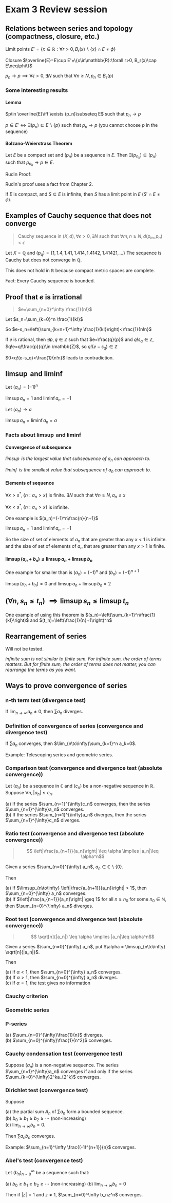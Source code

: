 # Exam 3 Review session

## Relations between series and topology (compactness, closure, etc.)

Limit points $E'=\{x\in\mathbb{R}:\forall r>0, B_r(x)\backslash\{x\}\cap E\neq\phi\}$

Closure $\overline{E}=E\cup E'=\{x\in\mathbb{R}:\forall r>0, B_r(x)\cap E\neq\phi\}$

$p_n\to p\implies \forall \epsilon>0, \exists N$ such that $\forall n\geq N, p_n\in B_\epsilon(p)$

### Some interesting results

#### Lemma

$p\in \overline{E}\iff \exists (p_n)\subseteq E$ such that $p_n\to p$

$p\in E'\iff \exists (p_n)\subseteq E\backslash\{p\}$ such that $p_n\to p$ (you cannot choose $p$ in the sequence)

#### Bolzano-Weierstrass Theorem

Let $E$ be a compact set and $(p_n)$ be a sequence in $E$. Then $\exists (p_{n_k})\subseteq (p_n)$ such that $p_{n_k}\to p\in E$.

Rudin Proof:

Rudin's proof uses a fact from Chapter 2.

If $E$ is compact, and $S\subseteq E$ is infinite, then $S$ has a limit point in $E$ ($S'\cap E\neq\phi$).

## Examples of Cauchy sequence that does not converge

> Cauchy sequence in $(X,d),\forall \epsilon>0, \exists N$ such that $\forall m,n\geq N, d(p_m,p_n)<\epsilon$

Let $X=\mathbb{Q}$ and $(p_q)=\{1,1.4,1.41,1.414,1.4142,1.41421,\dots\}$ The sequence is Cauchy but does not converge in $\mathbb{Q}$.

This does not hold in $\mathbb{R}$ because compact metric spaces are complete.

Fact: Every Cauchy sequence is bounded.

## Proof that $e$ is irrational

> $e=\sum_{n=0}^\infty \frac{1}{n!}$

Let $s_n=\sum_{k=0}^n \frac{1}{k!}$

So $e-s_n=\left(\sum_{k=n+1}^\infty \frac{1}{k!}\right)<\frac{1}{n!n}$

If $e$ is rational, then $\exists p,q\in\mathbb{Z}$ such that $e=\frac{q}{p}$ and $q!s_q\in\mathbb{Z}$, $q!e=q!\frac{p}{q}\in \mathbb{Z}$, so $q!(e-s_q)\in\mathbb{Z}$

$0<q!(e-s_q)<\frac{1}{n!n}$ leads to contradiction.

## $\limsup$ and $\liminf$

Let $(a_n)=(-1)^n$

$\limsup a_n=1$ and $\liminf a_n=-1$

Let $(a_n)\to a$

$\limsup a_n=\liminf a_n=a$

### Facts about $\limsup$ and $\liminf$

#### Convergence of subsequence

_$\limsup$ is the largest value that subsequence of $a_n$ can approach to._

_$\liminf$ is the smallest value that subsequence of $a_n$ can approach to._

#### Elements of sequence

$\forall x>s^*,\{n:a_n>x\}$ is finite. $\exists N$ such that $\forall n\geq N, a_n\leq x$

$\forall x<s^*,\{n:a_n>x\}$ is infinite.

One example is $(a_n)=(-1)^n\frac{n}{n+1}$

$\limsup a_n=1$ and $\liminf a_n=-1$

So the size of set of elements of $a_n$ that are greater than any $x<1$ is infinite. and the size of set of elements of $a_n$ that are greater than any $x>1$ is finite.

#### $\limsup(a_n+b_n)\leq \limsup a_n+\limsup b_n$

One example for smaller than is $(a_n)=(-1)^n$ and $(b_n)=(-1)^{n+1}$

$\limsup(a_n+b_n)=0$ and $\limsup a_n+\limsup b_n=2$

## ($\forall n,s_n\leq t_n$) $\implies \limsup s_n\leq \limsup t_n$

One example of using this theorem is $(s_n)=\left(\sum_{k=1}^n\frac{1}{k!}\right)$ and $(t_n)=\left(\frac{1}{n}+1\right)^n$

## Rearrangement of series

Will not be tested.

_infinite sum is not similar to finite sum. For infinite sum, the order of terms matters. But for finite sum, the order of terms does not matter, you can rearrange the terms as you want._

## Ways to prove convergence of series

### n-th term test (divergence test)

If $\lim_{n\to\infty}a_n\neq 0$, then $\sum a_n$ diverges.

### Definition of convergence of series (convergence and divergence test)

If $\sum a_n$ converges, then $\lim_{n\to\infty}\sum_{k=1}^n a_k=0$.

Example: Telescoping series and geometric series.

### Comparison test (convergence and divergence test (absolute convergence))

Let $(a_n)$ be a sequence in $\mathbb{C}$ and $(c_n)$ be a non-negative sequence in $\mathbb{R}$. Suppose $\forall n, |a_n|\leq c_n$.

(a) If the series $\sum_{n=1}^{\infty}c_n$ converges, then the series $\sum_{n=1}^{\infty}a_n$ converges.  
(b) If the series $\sum_{n=1}^{\infty}a_n$ diverges, then the series $\sum_{n=1}^{\infty}c_n$ diverges.

### Ratio test (convergence and divergence test (absolute convergence))

> $$ \left|\frac{a_{n+1}}{a_n}\right| \leq \alpha \implies |a_n|\leq \alpha^n$$

Given a series $\sum_{n=0}^{\infty} a_n$, $a_n\in\mathbb{C}\backslash\{0\}$.

Then

(a) If $\limsup_{n\to\infty} \left|\frac{a_{n+1}}{a_n}\right| < 1$, then $\sum_{n=0}^{\infty} a_n$ converges.  
(b) If $\left|\frac{a_{n+1}}{a_n}\right| \geq 1$ for all $n\geq n_0$ for some $n_0\in\mathbb{N}$, then $\sum_{n=0}^{\infty} a_n$ diverges.


### Root test (convergence and divergence test (absolute convergence))

> $$ \sqrt[n]{|a_n|} \leq \alpha \implies |a_n|\leq \alpha^n$$

Given a series $\sum_{n=0}^{\infty} a_n$, put $\alpha = \limsup_{n\to\infty} \sqrt[n]{|a_n|}$.

Then

(a) If $\alpha < 1$, then $\sum_{n=0}^{\infty} a_n$ converges.  
(b) If $\alpha > 1$, then $\sum_{n=0}^{\infty} a_n$ diverges.  
(c) If $\alpha = 1$, the test gives no information


### Cauchy criterion

### Geometric series

### P-series


(a) $\sum_{n=0}^{\infty}\frac{1}{n}$ diverges.  
(b) $\sum_{n=0}^{\infty}\frac{1}{n^2}$ converges.

### Cauchy condensation test (convergence test)

Suppose $(a_n)$ is a non-negative sequence. The series $\sum_{n=1}^{\infty}a_n$ converges if and only if the series $\sum_{k=0}^{\infty}2^ka_{2^k}$ converges.

### Dirichlet test (convergence test)

Suppose

(a) the partial sum $A_n$ of $\sum a_n$ form a bounded sequence.  
(b) $b_0\geq b_1\geq b_2\geq \cdots$ (non-increasing)  
(c) $\lim_{n\to\infty}b_n=0$.

Then $\sum a_nb_n$ converges.

Example: $\sum_{n=1}^\infty \frac{(-1)^{n+1}}{n}$ converges.

### Abel's test (convergence test)

Let $(b_n)^\infty_{n=0}$ be a sequence such that:

(a) $b_0\geq b_1\geq b_2\geq \cdots$ (non-increasing)
(b) $\lim_{n\to\infty}b_n=0$

Then if $|z|=1$ and $z\neq 1$, $\sum_{n=0}^\infty b_nz^n$ converges.
